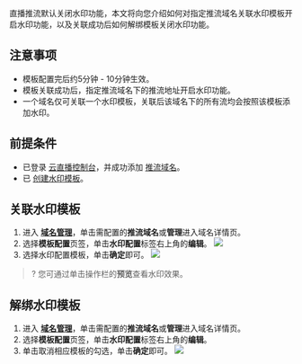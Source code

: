 直播推流默认关闭水印功能，本文将向您介绍如何对指定推流域名关联水印模板开启水印功能，以及关联成功后如何解绑模板关闭水印功能。
 
## 注意事项
- 模板配置完后约5分钟 - 10分钟生效。
- 模板关联成功后，指定推流域名下的推流地址开启水印功能。
- 一个域名仅可关联一个水印模板，关联后该域名下的所有流均会按照该模板添加水印。

## 前提条件
- 已登录 [云直播控制台](https://console.cloud.tencent.com/live)，并成功添加 [推流域名](https://cloud.tencent.com/document/product/267/20381)。
- 已 [创建水印模板](https://cloud.tencent.com/document/product/267/20387)。

## 关联水印模板
1.	进入 [**域名管理**](https://console.cloud.tencent.com/live/domainmanage)，单击需配置的**推流域名**或**管理**进入域名详情页。
2.	选择**模板配置**页签，单击**水印配置**标签右上角的**编辑**。
![](https://main.qcloudimg.com/raw/023ee8886819e443bd41b1919932cad3.png)
4.	选择水印配置模板，单击**确定**即可。
![](https://main.qcloudimg.com/raw/c93638d95dac43a2ae40ba5ea407fd77.png)
>? 您可通过单击操作栏的**预览**查看水印效果。

## 解绑水印模板
1. 进入 [**域名管理**](https://console.cloud.tencent.com/live/domainmanage)，单击需配置的**推流域名**或**管理**进入域名详情页。
2. 选择**模板配置**页签，单击**水印配置**标签右上角的**编辑**。
3. 单击取消相应模板的勾选，单击**确定**即可。
![](https://main.qcloudimg.com/raw/6150da0423568d306a9c71073e9b8e23.png)
